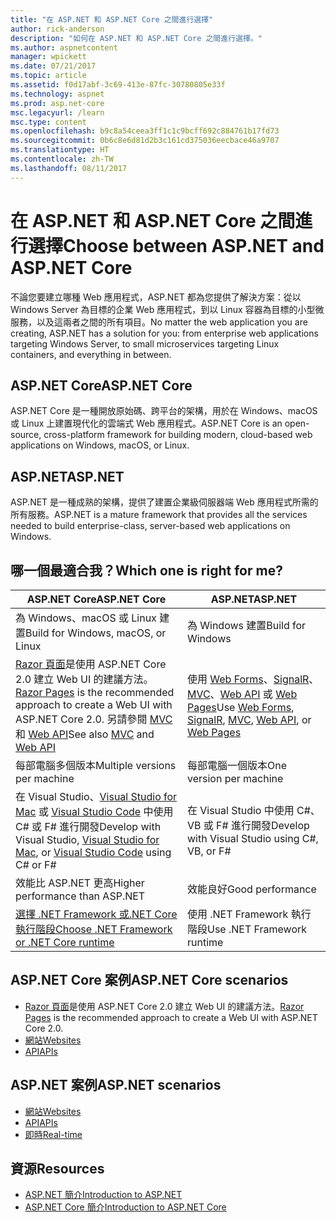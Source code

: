 ```yaml
---
title: "在 ASP.NET 和 ASP.NET Core 之間進行選擇"
author: rick-anderson
description: "如何在 ASP.NET 和 ASP.NET Core 之間進行選擇。"
ms.author: aspnetcontent
manager: wpickett
ms.date: 07/21/2017
ms.topic: article
ms.assetid: f0d17abf-3c69-413e-87fc-30780805e33f
ms.technology: aspnet
ms.prod: asp.net-core
msc.legacyurl: /learn
msc.type: content
ms.openlocfilehash: b9c8a54ceea3ff1c1c9bcff692c884761b17fd73
ms.sourcegitcommit: 0b6c8e6d81d2b3c161cd375036eecbace46a9707
ms.translationtype: HT
ms.contentlocale: zh-TW
ms.lasthandoff: 08/11/2017
---
```

# <a name="choose-between-aspnet-and-aspnet-core"></a><span data-ttu-id="06f6b-103">在 ASP.NET 和 ASP.NET Core 之間進行選擇</span><span class="sxs-lookup"><span data-stu-id="06f6b-103">Choose between ASP.NET and ASP.NET Core</span></span> 

<span data-ttu-id="06f6b-104">不論您要建立哪種 Web 應用程式，ASP.NET 都為您提供了解決方案：從以 Windows Server 為目標的企業 Web 應用程式，到以 Linux 容器為目標的小型微服務，以及這兩者之間的所有項目。</span><span class="sxs-lookup"><span data-stu-id="06f6b-104">No matter the web application you are creating, ASP.NET has a solution for you: from enterprise web applications targeting Windows Server, to small microservices targeting Linux containers, and everything in between.</span></span>

## <a name="aspnet-core"></a><span data-ttu-id="06f6b-105">ASP.NET Core</span><span class="sxs-lookup"><span data-stu-id="06f6b-105">ASP.NET Core</span></span>

<span data-ttu-id="06f6b-106">ASP.NET Core 是一種開放原始碼、跨平台的架構，用於在 Windows、macOS 或 Linux 上建置現代化的雲端式 Web 應用程式。</span><span class="sxs-lookup"><span data-stu-id="06f6b-106">ASP.NET Core is an open-source, cross-platform framework for building modern, cloud-based web applications on Windows, macOS, or Linux.</span></span>

## <a name="aspnet"></a><span data-ttu-id="06f6b-107">ASP.NET</span><span class="sxs-lookup"><span data-stu-id="06f6b-107">ASP.NET</span></span>

<span data-ttu-id="06f6b-108">ASP.NET 是一種成熟的架構，提供了建置企業級伺服器端 Web 應用程式所需的所有服務。</span><span class="sxs-lookup"><span data-stu-id="06f6b-108">ASP.NET is a mature framework that provides all the services needed to build enterprise-class, server-based web applications on Windows.</span></span>

## <a name="which-one-is-right-for-me"></a><span data-ttu-id="06f6b-109">哪一個最適合我？</span><span class="sxs-lookup"><span data-stu-id="06f6b-109">Which one is right for me?</span></span>

| <span data-ttu-id="06f6b-110">ASP.NET Core</span><span class="sxs-lookup"><span data-stu-id="06f6b-110">ASP.NET Core</span></span> | <span data-ttu-id="06f6b-111">ASP.NET</span><span class="sxs-lookup"><span data-stu-id="06f6b-111">ASP.NET</span></span> |
|---|---|
|<span data-ttu-id="06f6b-112">為 Windows、macOS 或 Linux 建置</span><span class="sxs-lookup"><span data-stu-id="06f6b-112">Build for Windows, macOS, or Linux</span></span>|<span data-ttu-id="06f6b-113">為 Windows 建置</span><span class="sxs-lookup"><span data-stu-id="06f6b-113">Build for Windows</span></span>|
|<span data-ttu-id="06f6b-114">[Razor 頁面](xref:mvc/razor-pages/index)是使用 ASP.NET Core 2.0 建立 Web UI 的建議方法。</span><span class="sxs-lookup"><span data-stu-id="06f6b-114">[Razor Pages](xref:mvc/razor-pages/index) is the recommended approach to create a Web UI with ASP.NET Core 2.0.</span></span> <span data-ttu-id="06f6b-115">另請參閱 [MVC](xref:mvc/overview) 和 [Web API](xref:tutorials/first-web-api)</span><span class="sxs-lookup"><span data-stu-id="06f6b-115">See also [MVC](xref:mvc/overview) and [Web API](xref:tutorials/first-web-api)</span></span>|<span data-ttu-id="06f6b-116">使用 [Web Forms](https://docs.microsoft.com/aspnet/web-forms)、[SignalR](https://docs.microsoft.com/aspnet/signalr)、[MVC](https://docs.microsoft.com/aspnet/mvc)、[Web API](https://docs.microsoft.com/aspnet/web-api/) 或 [Web Pages](https://docs.microsoft.com/aspnet/web-pages)</span><span class="sxs-lookup"><span data-stu-id="06f6b-116">Use [Web Forms](https://docs.microsoft.com/aspnet/web-forms), [SignalR](https://docs.microsoft.com/aspnet/signalr), [MVC](https://docs.microsoft.com/aspnet/mvc), [Web API](https://docs.microsoft.com/aspnet/web-api/), or [Web Pages](https://docs.microsoft.com/aspnet/web-pages)</span></span>|
|<span data-ttu-id="06f6b-117">每部電腦多個版本</span><span class="sxs-lookup"><span data-stu-id="06f6b-117">Multiple versions per machine</span></span>|<span data-ttu-id="06f6b-118">每部電腦一個版本</span><span class="sxs-lookup"><span data-stu-id="06f6b-118">One version per machine</span></span>|
|<span data-ttu-id="06f6b-119">在 Visual Studio、[Visual Studio for Mac](https://www.visualstudio.com/vs/visual-studio-mac/) 或 [Visual Studio Code](https://code.visualstudio.com/) 中使用 C# 或 F# 進行開發</span><span class="sxs-lookup"><span data-stu-id="06f6b-119">Develop with Visual Studio, [Visual Studio for Mac](https://www.visualstudio.com/vs/visual-studio-mac/), or [Visual Studio Code](https://code.visualstudio.com/) using C# or F#</span></span>|<span data-ttu-id="06f6b-120">在 Visual Studio 中使用 C#、VB 或 F# 進行開發</span><span class="sxs-lookup"><span data-stu-id="06f6b-120">Develop with Visual Studio using C#, VB, or F#</span></span>|
|<span data-ttu-id="06f6b-121">效能比 ASP.NET 更高</span><span class="sxs-lookup"><span data-stu-id="06f6b-121">Higher performance than ASP.NET</span></span>|<span data-ttu-id="06f6b-122">效能良好</span><span class="sxs-lookup"><span data-stu-id="06f6b-122">Good performance</span></span>|
|[<span data-ttu-id="06f6b-123">選擇 .NET Framework 或.NET Core 執行階段</span><span class="sxs-lookup"><span data-stu-id="06f6b-123">Choose .NET Framework or .NET Core runtime</span></span>](https://docs.microsoft.com/dotnet/articles/standard/choosing-core-framework-server)|<span data-ttu-id="06f6b-124">使用 .NET Framework 執行階段</span><span class="sxs-lookup"><span data-stu-id="06f6b-124">Use .NET Framework runtime</span></span>|

## <a name="aspnet-core-scenarios"></a><span data-ttu-id="06f6b-125">ASP.NET Core 案例</span><span class="sxs-lookup"><span data-stu-id="06f6b-125">ASP.NET Core scenarios</span></span>

<!-- update link to Razor Pages mvc movie series when done -->
* <span data-ttu-id="06f6b-126">[Razor 頁面](xref:mvc/razor-pages/index)是使用 ASP.NET Core 2.0 建立 Web UI 的建議方法。</span><span class="sxs-lookup"><span data-stu-id="06f6b-126">[Razor Pages](xref:mvc/razor-pages/index) is the recommended approach to create a Web UI with ASP.NET Core 2.0.</span></span>
* [<span data-ttu-id="06f6b-127">網站</span><span class="sxs-lookup"><span data-stu-id="06f6b-127">Websites</span></span>](xref:tutorials/first-mvc-app/index)
* [<span data-ttu-id="06f6b-128">API</span><span class="sxs-lookup"><span data-stu-id="06f6b-128">APIs</span></span>](xref:tutorials/first-web-api)

## <a name="aspnet-scenarios"></a><span data-ttu-id="06f6b-129">ASP.NET 案例</span><span class="sxs-lookup"><span data-stu-id="06f6b-129">ASP.NET scenarios</span></span>

* [<span data-ttu-id="06f6b-130">網站</span><span class="sxs-lookup"><span data-stu-id="06f6b-130">Websites</span></span>](https://docs.microsoft.com/aspnet/mvc)
* [<span data-ttu-id="06f6b-131">API</span><span class="sxs-lookup"><span data-stu-id="06f6b-131">APIs</span></span>](https://docs.microsoft.com/aspnet/web-api)
* [<span data-ttu-id="06f6b-132">即時</span><span class="sxs-lookup"><span data-stu-id="06f6b-132">Real-time</span></span>](https://docs.microsoft.com/aspnet/signalr)

## <a name="resources"></a><span data-ttu-id="06f6b-133">資源</span><span class="sxs-lookup"><span data-stu-id="06f6b-133">Resources</span></span>

* [<span data-ttu-id="06f6b-134">ASP.NET 簡介</span><span class="sxs-lookup"><span data-stu-id="06f6b-134">Introduction to ASP.NET</span></span>](https://docs.microsoft.com/aspnet/overview)
* [<span data-ttu-id="06f6b-135">ASP.NET Core 簡介</span><span class="sxs-lookup"><span data-stu-id="06f6b-135">Introduction to ASP.NET Core</span></span>](xref:index)
